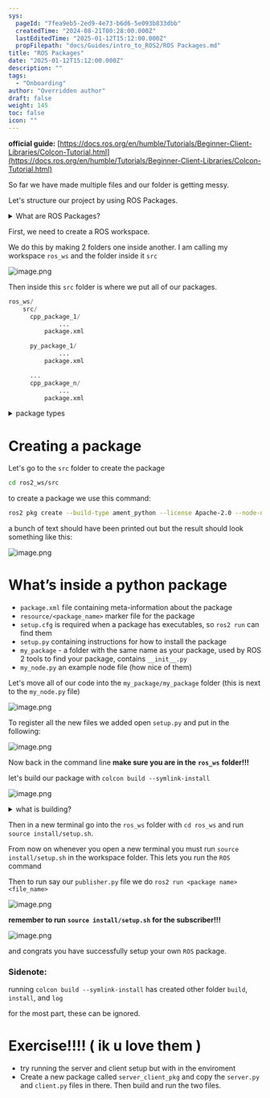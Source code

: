 ```yaml
---
sys:
  pageId: "7fea9eb5-2ed9-4e73-b6d6-5e093b833dbb"
  createdTime: "2024-08-21T00:28:00.000Z"
  lastEditedTime: "2025-01-12T15:12:00.000Z"
  propFilepath: "docs/Guides/intro_to_ROS2/ROS Packages.md"
title: "ROS Packages"
date: "2025-01-12T15:12:00.000Z"
description: ""
tags:
  - "Onboarding"
author: "Overridden author"
draft: false
weight: 145
toc: false
icon: ""
---
```


**official guide:** [https://docs.ros.org/en/humble/Tutorials/Beginner-Client-Libraries/Colcon-Tutorial.html](https://docs.ros.org/en/humble/Tutorials/Beginner-Client-Libraries/Colcon-Tutorial.html)

So far we have made multiple files and our folder is getting messy.

Let's structure our project by using ROS Packages.

<details>

<summary>What are ROS Packages?</summary>

ROS Packages are, as the name implies, packages of code that are highly sharable between ROS developers.

They consist of a folder, `package.xml` file, and source code

```python
      cpp_package_1/
		      ... imagine much code files here ..
          package.xml
```

</details>

First, we need to create a ROS workspace.

We do this by making 2 folders one inside another. I am calling my workspace `ros_ws` and the folder inside it `src`

![image.png](https://prod-files-secure.s3.us-west-2.amazonaws.com/d518164a-d88e-44d1-a4ee-3adb3bd8bce0/70706947-fd18-4537-a67b-e12946812d31/image.png?X-Amz-Algorithm=AWS4-HMAC-SHA256&X-Amz-Content-Sha256=UNSIGNED-PAYLOAD&X-Amz-Credential=ASIAZI2LB466RALPTLR7%2F20250206%2Fus-west-2%2Fs3%2Faws4_request&X-Amz-Date=20250206T190132Z&X-Amz-Expires=3600&X-Amz-Security-Token=IQoJb3JpZ2luX2VjEEsaCXVzLXdlc3QtMiJGMEQCIA0oYM4O9aeM1m6NJaRIWn4oVJgSPbuLVkoI8NANKsRvAiBLwgvBajqo2yNeCXKJK6zAJb%2BtqQv0FO6W4p91QiOatir%2FAwhkEAAaDDYzNzQyMzE4MzgwNSIMSzUmBtw5pK3D44lmKtwD1rYClfA1xrtWUaCA2syo49K5pa4cFwkGKfRJvGAQk7t1CPKvto6c1IOPFraVfWL4BHhfl0lXJrUhwchbBloBVcUX9LiHQHRo45xvtwDiGrMzh7JS7RI9BK6NvHhf4zRFL0WRXo45bsFJB9qOUXXIo5qvdjEpotfBU9oMnMnVzgCy2Rlp%2B0MXwuo0STL4eeNCSxDFl8QnAguCk9e%2FzfBa87wiYiJ4ya0P%2FAPDewMSX08oGPGVoccLaa2xPDrzwUXJGddFkNkBbgJOGmZVJE%2BLNk9ZkO%2BSK3JaWjeHIQxIiB48rstN3aUcwaFPFOL5OoQn0e%2ByutPlvm%2BAhSzbIGQ%2B569rZ1qVxiqTbKMNEKOygCm7OhM0O05n0XhttD26L75Kq6QeaMwfE62E1YEzinEYPTVCJ6vBaHhvdbuno%2FMLDGLTDoBfVkoreLLTppe4ZwdDWjBrnGNXWnWWaKsBqzqoTKjdnpF%2B%2FsTVva5qXNeng6PD7jPsWanZYuOgD%2F%2BBERCTwrPF6k2MOk6kvydBhATOXq53k%2FyAevcsiZD3I22%2BQanQP3YACxsr1bTXpPdDT33djOMfUsJ5r8VYCR7F36KuCzC9gkqBdQuqV8D6p0dHSWqWt5%2FIjUWk3CWpHr0w8v2TvQY6pgGZyDIqwYr%2BXtydcTbceUU0oHtIJbYr3J6AW76Ut6F7H7KRe6OjcIfFG2JVTs4z99UWX%2Bx19pSHOn9uFDwFQT0mCSQ5lK9%2BxcZ6tE7pJeMv24nExKIzv7MKvKO%2F61VlDIuyEsAOCmrahvg%2FgJTpLG92nuE5CUWzWfMgmje64NofalmPdteMF4CcXTkyNLrZrJlPr6S2gVFlU6rXKOL7XjF6NqBI9nJc&X-Amz-Signature=4dd2292717b73f30a47957986b6624d0fafe6535a5b89cda62b8a92acae60878&X-Amz-SignedHeaders=host&x-id=GetObject)

Then inside this `src` folder is where we put all of our packages.

```python
ros_ws/
    src/
      cpp_package_1/
		      ...
          package.xml

      py_package_1/
		      ...
          package.xml

      ...
      cpp_package_n/
		      ...
          package.xml

```

<details>

<summary>package types</summary>

packages can be either `C++` or python.

the intern file structure is different for each but for this guide we will stick to creating python packages

</details>

# Creating a package

Let's go to the `src` folder to create the package

```bash
cd ros2_ws/src
```

to create a package we use this command:

```bash
ros2 pkg create --build-type ament_python --license Apache-2.0 --node-name my_node my_package
```

a bunch of text should have been printed out but the result should look something like this:

![image.png](https://prod-files-secure.s3.us-west-2.amazonaws.com/d518164a-d88e-44d1-a4ee-3adb3bd8bce0/e6cf1e3f-8512-4a3e-b131-079f800bf3e8/image.png?X-Amz-Algorithm=AWS4-HMAC-SHA256&X-Amz-Content-Sha256=UNSIGNED-PAYLOAD&X-Amz-Credential=ASIAZI2LB466RALPTLR7%2F20250206%2Fus-west-2%2Fs3%2Faws4_request&X-Amz-Date=20250206T190132Z&X-Amz-Expires=3600&X-Amz-Security-Token=IQoJb3JpZ2luX2VjEEsaCXVzLXdlc3QtMiJGMEQCIA0oYM4O9aeM1m6NJaRIWn4oVJgSPbuLVkoI8NANKsRvAiBLwgvBajqo2yNeCXKJK6zAJb%2BtqQv0FO6W4p91QiOatir%2FAwhkEAAaDDYzNzQyMzE4MzgwNSIMSzUmBtw5pK3D44lmKtwD1rYClfA1xrtWUaCA2syo49K5pa4cFwkGKfRJvGAQk7t1CPKvto6c1IOPFraVfWL4BHhfl0lXJrUhwchbBloBVcUX9LiHQHRo45xvtwDiGrMzh7JS7RI9BK6NvHhf4zRFL0WRXo45bsFJB9qOUXXIo5qvdjEpotfBU9oMnMnVzgCy2Rlp%2B0MXwuo0STL4eeNCSxDFl8QnAguCk9e%2FzfBa87wiYiJ4ya0P%2FAPDewMSX08oGPGVoccLaa2xPDrzwUXJGddFkNkBbgJOGmZVJE%2BLNk9ZkO%2BSK3JaWjeHIQxIiB48rstN3aUcwaFPFOL5OoQn0e%2ByutPlvm%2BAhSzbIGQ%2B569rZ1qVxiqTbKMNEKOygCm7OhM0O05n0XhttD26L75Kq6QeaMwfE62E1YEzinEYPTVCJ6vBaHhvdbuno%2FMLDGLTDoBfVkoreLLTppe4ZwdDWjBrnGNXWnWWaKsBqzqoTKjdnpF%2B%2FsTVva5qXNeng6PD7jPsWanZYuOgD%2F%2BBERCTwrPF6k2MOk6kvydBhATOXq53k%2FyAevcsiZD3I22%2BQanQP3YACxsr1bTXpPdDT33djOMfUsJ5r8VYCR7F36KuCzC9gkqBdQuqV8D6p0dHSWqWt5%2FIjUWk3CWpHr0w8v2TvQY6pgGZyDIqwYr%2BXtydcTbceUU0oHtIJbYr3J6AW76Ut6F7H7KRe6OjcIfFG2JVTs4z99UWX%2Bx19pSHOn9uFDwFQT0mCSQ5lK9%2BxcZ6tE7pJeMv24nExKIzv7MKvKO%2F61VlDIuyEsAOCmrahvg%2FgJTpLG92nuE5CUWzWfMgmje64NofalmPdteMF4CcXTkyNLrZrJlPr6S2gVFlU6rXKOL7XjF6NqBI9nJc&X-Amz-Signature=678459b4208d409f5255a118a597ee9b2887cfb9f7eb8ffa8d55de81e3cffdb5&X-Amz-SignedHeaders=host&x-id=GetObject)

# What’s inside a python package

- `package.xml` file containing meta-information about the package
- `resource/<package_name>` marker file for the package
- `setup.cfg` is required when a package has executables, so `ros2 run` can find them
- `setup.py` containing instructions for how to install the package
- `my_package` - a folder with the same name as your package, used by ROS 2 tools to find your package, contains `__init__.py`
- `my_node.py` an example node file (how nice of them)

Let's move all of our code into the `my_package/my_package` folder (this is next to the `my_node.py` file)

![image.png](https://prod-files-secure.s3.us-west-2.amazonaws.com/d518164a-d88e-44d1-a4ee-3adb3bd8bce0/9ce58f11-0da9-4d3e-b86d-506a9685d378/image.png?X-Amz-Algorithm=AWS4-HMAC-SHA256&X-Amz-Content-Sha256=UNSIGNED-PAYLOAD&X-Amz-Credential=ASIAZI2LB466RALPTLR7%2F20250206%2Fus-west-2%2Fs3%2Faws4_request&X-Amz-Date=20250206T190132Z&X-Amz-Expires=3600&X-Amz-Security-Token=IQoJb3JpZ2luX2VjEEsaCXVzLXdlc3QtMiJGMEQCIA0oYM4O9aeM1m6NJaRIWn4oVJgSPbuLVkoI8NANKsRvAiBLwgvBajqo2yNeCXKJK6zAJb%2BtqQv0FO6W4p91QiOatir%2FAwhkEAAaDDYzNzQyMzE4MzgwNSIMSzUmBtw5pK3D44lmKtwD1rYClfA1xrtWUaCA2syo49K5pa4cFwkGKfRJvGAQk7t1CPKvto6c1IOPFraVfWL4BHhfl0lXJrUhwchbBloBVcUX9LiHQHRo45xvtwDiGrMzh7JS7RI9BK6NvHhf4zRFL0WRXo45bsFJB9qOUXXIo5qvdjEpotfBU9oMnMnVzgCy2Rlp%2B0MXwuo0STL4eeNCSxDFl8QnAguCk9e%2FzfBa87wiYiJ4ya0P%2FAPDewMSX08oGPGVoccLaa2xPDrzwUXJGddFkNkBbgJOGmZVJE%2BLNk9ZkO%2BSK3JaWjeHIQxIiB48rstN3aUcwaFPFOL5OoQn0e%2ByutPlvm%2BAhSzbIGQ%2B569rZ1qVxiqTbKMNEKOygCm7OhM0O05n0XhttD26L75Kq6QeaMwfE62E1YEzinEYPTVCJ6vBaHhvdbuno%2FMLDGLTDoBfVkoreLLTppe4ZwdDWjBrnGNXWnWWaKsBqzqoTKjdnpF%2B%2FsTVva5qXNeng6PD7jPsWanZYuOgD%2F%2BBERCTwrPF6k2MOk6kvydBhATOXq53k%2FyAevcsiZD3I22%2BQanQP3YACxsr1bTXpPdDT33djOMfUsJ5r8VYCR7F36KuCzC9gkqBdQuqV8D6p0dHSWqWt5%2FIjUWk3CWpHr0w8v2TvQY6pgGZyDIqwYr%2BXtydcTbceUU0oHtIJbYr3J6AW76Ut6F7H7KRe6OjcIfFG2JVTs4z99UWX%2Bx19pSHOn9uFDwFQT0mCSQ5lK9%2BxcZ6tE7pJeMv24nExKIzv7MKvKO%2F61VlDIuyEsAOCmrahvg%2FgJTpLG92nuE5CUWzWfMgmje64NofalmPdteMF4CcXTkyNLrZrJlPr6S2gVFlU6rXKOL7XjF6NqBI9nJc&X-Amz-Signature=38fd90f8b10c873a0bae844ef24ed94b54120aef8a5990bfea77029a35d8bbd4&X-Amz-SignedHeaders=host&x-id=GetObject)

To register all the new files we added open `setup.py` and put in the following:

![image.png](https://prod-files-secure.s3.us-west-2.amazonaws.com/d518164a-d88e-44d1-a4ee-3adb3bd8bce0/1cd7c262-4cae-4496-9d75-c178537d24a2/image.png?X-Amz-Algorithm=AWS4-HMAC-SHA256&X-Amz-Content-Sha256=UNSIGNED-PAYLOAD&X-Amz-Credential=ASIAZI2LB466RALPTLR7%2F20250206%2Fus-west-2%2Fs3%2Faws4_request&X-Amz-Date=20250206T190132Z&X-Amz-Expires=3600&X-Amz-Security-Token=IQoJb3JpZ2luX2VjEEsaCXVzLXdlc3QtMiJGMEQCIA0oYM4O9aeM1m6NJaRIWn4oVJgSPbuLVkoI8NANKsRvAiBLwgvBajqo2yNeCXKJK6zAJb%2BtqQv0FO6W4p91QiOatir%2FAwhkEAAaDDYzNzQyMzE4MzgwNSIMSzUmBtw5pK3D44lmKtwD1rYClfA1xrtWUaCA2syo49K5pa4cFwkGKfRJvGAQk7t1CPKvto6c1IOPFraVfWL4BHhfl0lXJrUhwchbBloBVcUX9LiHQHRo45xvtwDiGrMzh7JS7RI9BK6NvHhf4zRFL0WRXo45bsFJB9qOUXXIo5qvdjEpotfBU9oMnMnVzgCy2Rlp%2B0MXwuo0STL4eeNCSxDFl8QnAguCk9e%2FzfBa87wiYiJ4ya0P%2FAPDewMSX08oGPGVoccLaa2xPDrzwUXJGddFkNkBbgJOGmZVJE%2BLNk9ZkO%2BSK3JaWjeHIQxIiB48rstN3aUcwaFPFOL5OoQn0e%2ByutPlvm%2BAhSzbIGQ%2B569rZ1qVxiqTbKMNEKOygCm7OhM0O05n0XhttD26L75Kq6QeaMwfE62E1YEzinEYPTVCJ6vBaHhvdbuno%2FMLDGLTDoBfVkoreLLTppe4ZwdDWjBrnGNXWnWWaKsBqzqoTKjdnpF%2B%2FsTVva5qXNeng6PD7jPsWanZYuOgD%2F%2BBERCTwrPF6k2MOk6kvydBhATOXq53k%2FyAevcsiZD3I22%2BQanQP3YACxsr1bTXpPdDT33djOMfUsJ5r8VYCR7F36KuCzC9gkqBdQuqV8D6p0dHSWqWt5%2FIjUWk3CWpHr0w8v2TvQY6pgGZyDIqwYr%2BXtydcTbceUU0oHtIJbYr3J6AW76Ut6F7H7KRe6OjcIfFG2JVTs4z99UWX%2Bx19pSHOn9uFDwFQT0mCSQ5lK9%2BxcZ6tE7pJeMv24nExKIzv7MKvKO%2F61VlDIuyEsAOCmrahvg%2FgJTpLG92nuE5CUWzWfMgmje64NofalmPdteMF4CcXTkyNLrZrJlPr6S2gVFlU6rXKOL7XjF6NqBI9nJc&X-Amz-Signature=cbfbbd1b4eb0710117c28d582c856a55e40133b46143bddfbb3a2a5ec6eab0bc&X-Amz-SignedHeaders=host&x-id=GetObject)

Now back in the command line **make sure you are in the** **`ros_ws`** **folder!!!**

let's build our package with `colcon build --symlink-install`

![image.png](https://prod-files-secure.s3.us-west-2.amazonaws.com/d518164a-d88e-44d1-a4ee-3adb3bd8bce0/2f2a0d27-b173-48fd-b189-5f5c0ce65619/image.png?X-Amz-Algorithm=AWS4-HMAC-SHA256&X-Amz-Content-Sha256=UNSIGNED-PAYLOAD&X-Amz-Credential=ASIAZI2LB466RALPTLR7%2F20250206%2Fus-west-2%2Fs3%2Faws4_request&X-Amz-Date=20250206T190132Z&X-Amz-Expires=3600&X-Amz-Security-Token=IQoJb3JpZ2luX2VjEEsaCXVzLXdlc3QtMiJGMEQCIA0oYM4O9aeM1m6NJaRIWn4oVJgSPbuLVkoI8NANKsRvAiBLwgvBajqo2yNeCXKJK6zAJb%2BtqQv0FO6W4p91QiOatir%2FAwhkEAAaDDYzNzQyMzE4MzgwNSIMSzUmBtw5pK3D44lmKtwD1rYClfA1xrtWUaCA2syo49K5pa4cFwkGKfRJvGAQk7t1CPKvto6c1IOPFraVfWL4BHhfl0lXJrUhwchbBloBVcUX9LiHQHRo45xvtwDiGrMzh7JS7RI9BK6NvHhf4zRFL0WRXo45bsFJB9qOUXXIo5qvdjEpotfBU9oMnMnVzgCy2Rlp%2B0MXwuo0STL4eeNCSxDFl8QnAguCk9e%2FzfBa87wiYiJ4ya0P%2FAPDewMSX08oGPGVoccLaa2xPDrzwUXJGddFkNkBbgJOGmZVJE%2BLNk9ZkO%2BSK3JaWjeHIQxIiB48rstN3aUcwaFPFOL5OoQn0e%2ByutPlvm%2BAhSzbIGQ%2B569rZ1qVxiqTbKMNEKOygCm7OhM0O05n0XhttD26L75Kq6QeaMwfE62E1YEzinEYPTVCJ6vBaHhvdbuno%2FMLDGLTDoBfVkoreLLTppe4ZwdDWjBrnGNXWnWWaKsBqzqoTKjdnpF%2B%2FsTVva5qXNeng6PD7jPsWanZYuOgD%2F%2BBERCTwrPF6k2MOk6kvydBhATOXq53k%2FyAevcsiZD3I22%2BQanQP3YACxsr1bTXpPdDT33djOMfUsJ5r8VYCR7F36KuCzC9gkqBdQuqV8D6p0dHSWqWt5%2FIjUWk3CWpHr0w8v2TvQY6pgGZyDIqwYr%2BXtydcTbceUU0oHtIJbYr3J6AW76Ut6F7H7KRe6OjcIfFG2JVTs4z99UWX%2Bx19pSHOn9uFDwFQT0mCSQ5lK9%2BxcZ6tE7pJeMv24nExKIzv7MKvKO%2F61VlDIuyEsAOCmrahvg%2FgJTpLG92nuE5CUWzWfMgmje64NofalmPdteMF4CcXTkyNLrZrJlPr6S2gVFlU6rXKOL7XjF6NqBI9nJc&X-Amz-Signature=b708ffaf573650ea2d5dd04ff906816228e6b20cdc64ba4a0847f907cd29c681&X-Amz-SignedHeaders=host&x-id=GetObject)

<details>

<summary>what is building?</summary>

if you are a CS major at Rose-Hulman you will learn the answer to this in CSSE132

but TLDR; is it combines all the code files into one program that can be run easily 

</details>

Then in a new terminal go into the `ros_ws` folder with `cd ros_ws` and run `source install/setup.sh`. 

From now on whenever you open a new terminal you must run `source install/setup.sh` in the workspace folder. This lets you run the `ROS` command

Then to run say our `publisher.py` file we do `ros2 run <package name> <file_name>`

![image.png](https://prod-files-secure.s3.us-west-2.amazonaws.com/d518164a-d88e-44d1-a4ee-3adb3bd8bce0/4f4b1219-3a44-4632-aa0a-ce3471699f59/image.png?X-Amz-Algorithm=AWS4-HMAC-SHA256&X-Amz-Content-Sha256=UNSIGNED-PAYLOAD&X-Amz-Credential=ASIAZI2LB466RALPTLR7%2F20250206%2Fus-west-2%2Fs3%2Faws4_request&X-Amz-Date=20250206T190132Z&X-Amz-Expires=3600&X-Amz-Security-Token=IQoJb3JpZ2luX2VjEEsaCXVzLXdlc3QtMiJGMEQCIA0oYM4O9aeM1m6NJaRIWn4oVJgSPbuLVkoI8NANKsRvAiBLwgvBajqo2yNeCXKJK6zAJb%2BtqQv0FO6W4p91QiOatir%2FAwhkEAAaDDYzNzQyMzE4MzgwNSIMSzUmBtw5pK3D44lmKtwD1rYClfA1xrtWUaCA2syo49K5pa4cFwkGKfRJvGAQk7t1CPKvto6c1IOPFraVfWL4BHhfl0lXJrUhwchbBloBVcUX9LiHQHRo45xvtwDiGrMzh7JS7RI9BK6NvHhf4zRFL0WRXo45bsFJB9qOUXXIo5qvdjEpotfBU9oMnMnVzgCy2Rlp%2B0MXwuo0STL4eeNCSxDFl8QnAguCk9e%2FzfBa87wiYiJ4ya0P%2FAPDewMSX08oGPGVoccLaa2xPDrzwUXJGddFkNkBbgJOGmZVJE%2BLNk9ZkO%2BSK3JaWjeHIQxIiB48rstN3aUcwaFPFOL5OoQn0e%2ByutPlvm%2BAhSzbIGQ%2B569rZ1qVxiqTbKMNEKOygCm7OhM0O05n0XhttD26L75Kq6QeaMwfE62E1YEzinEYPTVCJ6vBaHhvdbuno%2FMLDGLTDoBfVkoreLLTppe4ZwdDWjBrnGNXWnWWaKsBqzqoTKjdnpF%2B%2FsTVva5qXNeng6PD7jPsWanZYuOgD%2F%2BBERCTwrPF6k2MOk6kvydBhATOXq53k%2FyAevcsiZD3I22%2BQanQP3YACxsr1bTXpPdDT33djOMfUsJ5r8VYCR7F36KuCzC9gkqBdQuqV8D6p0dHSWqWt5%2FIjUWk3CWpHr0w8v2TvQY6pgGZyDIqwYr%2BXtydcTbceUU0oHtIJbYr3J6AW76Ut6F7H7KRe6OjcIfFG2JVTs4z99UWX%2Bx19pSHOn9uFDwFQT0mCSQ5lK9%2BxcZ6tE7pJeMv24nExKIzv7MKvKO%2F61VlDIuyEsAOCmrahvg%2FgJTpLG92nuE5CUWzWfMgmje64NofalmPdteMF4CcXTkyNLrZrJlPr6S2gVFlU6rXKOL7XjF6NqBI9nJc&X-Amz-Signature=098c663eef5e24d0b319bc6fd7f3ff9f004d10b35881964f2ff93382ff9a36d0&X-Amz-SignedHeaders=host&x-id=GetObject)

**remember to run** **`source install/setup.sh`** **for the subscriber!!!**

![image.png](https://prod-files-secure.s3.us-west-2.amazonaws.com/d518164a-d88e-44d1-a4ee-3adb3bd8bce0/02121119-dad4-49ec-8356-c956108b4243/image.png?X-Amz-Algorithm=AWS4-HMAC-SHA256&X-Amz-Content-Sha256=UNSIGNED-PAYLOAD&X-Amz-Credential=ASIAZI2LB466RALPTLR7%2F20250206%2Fus-west-2%2Fs3%2Faws4_request&X-Amz-Date=20250206T190132Z&X-Amz-Expires=3600&X-Amz-Security-Token=IQoJb3JpZ2luX2VjEEsaCXVzLXdlc3QtMiJGMEQCIA0oYM4O9aeM1m6NJaRIWn4oVJgSPbuLVkoI8NANKsRvAiBLwgvBajqo2yNeCXKJK6zAJb%2BtqQv0FO6W4p91QiOatir%2FAwhkEAAaDDYzNzQyMzE4MzgwNSIMSzUmBtw5pK3D44lmKtwD1rYClfA1xrtWUaCA2syo49K5pa4cFwkGKfRJvGAQk7t1CPKvto6c1IOPFraVfWL4BHhfl0lXJrUhwchbBloBVcUX9LiHQHRo45xvtwDiGrMzh7JS7RI9BK6NvHhf4zRFL0WRXo45bsFJB9qOUXXIo5qvdjEpotfBU9oMnMnVzgCy2Rlp%2B0MXwuo0STL4eeNCSxDFl8QnAguCk9e%2FzfBa87wiYiJ4ya0P%2FAPDewMSX08oGPGVoccLaa2xPDrzwUXJGddFkNkBbgJOGmZVJE%2BLNk9ZkO%2BSK3JaWjeHIQxIiB48rstN3aUcwaFPFOL5OoQn0e%2ByutPlvm%2BAhSzbIGQ%2B569rZ1qVxiqTbKMNEKOygCm7OhM0O05n0XhttD26L75Kq6QeaMwfE62E1YEzinEYPTVCJ6vBaHhvdbuno%2FMLDGLTDoBfVkoreLLTppe4ZwdDWjBrnGNXWnWWaKsBqzqoTKjdnpF%2B%2FsTVva5qXNeng6PD7jPsWanZYuOgD%2F%2BBERCTwrPF6k2MOk6kvydBhATOXq53k%2FyAevcsiZD3I22%2BQanQP3YACxsr1bTXpPdDT33djOMfUsJ5r8VYCR7F36KuCzC9gkqBdQuqV8D6p0dHSWqWt5%2FIjUWk3CWpHr0w8v2TvQY6pgGZyDIqwYr%2BXtydcTbceUU0oHtIJbYr3J6AW76Ut6F7H7KRe6OjcIfFG2JVTs4z99UWX%2Bx19pSHOn9uFDwFQT0mCSQ5lK9%2BxcZ6tE7pJeMv24nExKIzv7MKvKO%2F61VlDIuyEsAOCmrahvg%2FgJTpLG92nuE5CUWzWfMgmje64NofalmPdteMF4CcXTkyNLrZrJlPr6S2gVFlU6rXKOL7XjF6NqBI9nJc&X-Amz-Signature=47f60617e7aa9724fb6fba864d0e6178d130c84e622edf293883219f8cb3e70f&X-Amz-SignedHeaders=host&x-id=GetObject)

and congrats you have successfully setup your own `ROS` package.

### Sidenote:

running `colcon build --symlink-install` has created other folder `build`, `install`, and `log`

for the most part, these can be ignored.

# Exercise!!!! ( ik u love them )

- try running the server and client setup but with in the enviroment
- Create a new package called `server_client_pkg` and copy the `server.py` and `client.py` files in there. Then build and run the two files.

